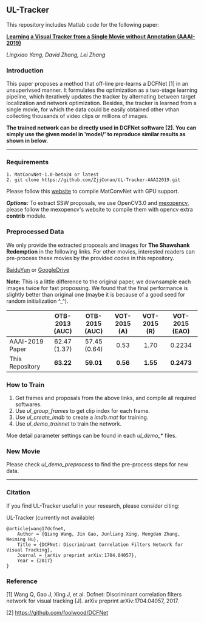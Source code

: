 ## UL-Tracker

This repository includes Matlab code for the following paper:

**[Learning a Visual Tracker from a Single Movie without Annotation (AAAI-2019)](https://www4.comp.polyu.edu.hk/~cslzhang/paper/UL-Tracker.pdf)**

*Lingxiao Yang, David Zhang, Lei Zhang*

### Introduction
This paper proposes a method that off-line pre-learns a DCFNet [1] in an unsuperivsed manner. It formulates the optimization as a two-stage learning pipeline, which iteratively updates the tracker by alternating between target localization and network optimization. Besides, the tracker is learned from a single movie, for which the data could be easily obtained other vthan collecting thousands of video clips or millions of images.

**The trained network can be directly used in DCFNet software [2]. You can simply use the given model in 'model/' to reproduce similar results as shown in below.**

--------------------------------------------------------------------------------------

### Requirements
```
1. MatConvNet-1.0-beta24 or latest
2. git clone https://github.com/ZjjConan/UL-Tracker-AAAI2019.git
```

Please follow this [website](http://www.vlfeat.org/matconvnet/install/) to compile MatConvNet with GPU support.

***Options:*** To extract SSW proposals, we use OpenCV3.0 and [mexopencv](https://github.com/kyamagu/mexopencv), please follow the mexopencv's website to compile them with opencv extra **contrib** module.

### Preprocessed Data

We only provide the extracted proposals and images for **The Shawshank Redemption** in the following links. For other movies, interested readers can pre-process these movies by the provided codes in this repository.

[BaiduYun](https://pan.baidu.com/s/1jtcUo0M77KRhWmyrET5HsA) or [GoogleDrive](https://drive.google.com/open?id=1OweBcSLZWd4QTyO3uQgOfDG96SR0QtQ1)

**Note:** This is a little difference to the original paper, we downsample each images twice for fast propossing. We found that the final performance is slightly better than original one (maybe it is because of a good seed for random initialization ^_^).

|	              |   OTB-2013 (AUC) |  OTB-2015 (AUC) |  VOT-2015 (A) | VOT-2015 (R) | VOT-2015 (EAO) |
| :----           |    :----:        | :----:          | :----:        |  :----:      | :----: | 
| AAAI-2019 Paper |    62.47 (1.37)  | 57.45 (0.64)    | 0.53          | 1.70         | 0.2234 |
| This Repository |    **63.22**     | **59.01**       | **0.56**      | **1.55**     | **0.2473** |        

### How to Train

1. Get frames and proposals from the above links, and compile all required softwares.
2. Use *ul_group_frames* to get clip index for each frame.
3. Use *ul_create_imdb* to create a *imdb.mat* for training.
4. Use *ul_demo_trainnet* to train the network.

Moe detail parameter settings can be found in each *ul_demo_** files.

### New Movie
Please check *ul_demo_preprocess* to find the pre-process steps for new data.

-------------------------------------------------


### Citation
If you find UL-Tracker useful in your research, please consider citing:

UL-Tracker (currently not available)


    @article{wang17dcfnet,
        Author = {Qiang Wang, Jin Gao, Junliang Xing, Mengdan Zhang, Weiming Hu},
        Title = {DCFNet: Discriminant Correlation Filters Network for Visual Tracking},
        Journal = {arXiv preprint arXiv:1704.04057},
        Year = {2017}
    }

### Reference
[1] Wang Q, Gao J, Xing J, et al. Dcfnet: Discriminant correlation filters network for visual tracking [J]. arXiv preprint arXiv:1704.04057, 2017.

[2] https://github.com/foolwood/DCFNet
